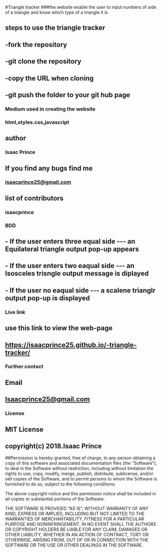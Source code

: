 #Triangle tracker
###the website enable the user to input numbers of side of a triangle and know which type of a triangle it is
## steps to use the triangle tracker
## -fork the repository
## -git clone the repository
## -copy the URL when cloning
## -git push the folder to your git hub page
### Medium used in creating the website
### html,styles.css,javascript
## author
### Isaac Prince
## If you find any bugs find me 
### isaacprince25@gmail.com
## list of contributors
### isaacprince

### BDD
## - If the user enters three equal side --- an Equilateral triangle output pop-up appears
## - If the user enters two eaqual side  --- an Isosceles trisngle output message is diplayed
## - If the user no eaqual side          --- a scalene trianglr output pop-up is displayed

### Live link
## use this link to view the web-page
##  https://isaacprince25.github.io/-triangle-tracker/

### Further contact
##  Email 
##  Isaacprince25@gmail.com

### License
##  MIT License 
##  copyright(c) 2018.Isaac Prince
##Permission is hereby granted, free of charge, to any person obtaining a copy of this software and associated documentation files (the "Software"), to deal in the Software without restriction, including without limitation the rights to use, copy, modify, merge, publish, distribute, sublicense, and/or sell copies of the Software, and to permit persons to whom the Software is furnished to do so, subject to the following conditions:

The above copyright notice and this permission notice shall be included in all copies or substantial portions of the Software.

THE SOFTWARE IS PROVIDED "AS IS", WITHOUT WARRANTY OF ANY KIND, EXPRESS OR IMPLIED, INCLUDING BUT NOT LIMITED TO THE WARRANTIES OF MERCHANTABILITY, FITNESS FOR A PARTICULAR PURPOSE AND NONINFRINGEMENT. IN NO EVENT SHALL THE AUTHORS OR COPYRIGHT HOLDERS BE LIABLE FOR ANY CLAIM, DAMAGES OR OTHER LIABILITY, WHETHER IN AN ACTION OF CONTRACT, TORT OR OTHERWISE, ARISING FROM, OUT OF OR IN CONNECTION WITH THE SOFTWARE OR THE USE OR OTHER DEALINGS IN THE SOFTWARE.


